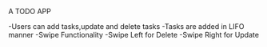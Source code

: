 A TODO APP

-Users can add tasks,update and delete tasks
-Tasks are added in LIFO manner
-Swipe Functionality
-Swipe Left for Delete
-Swipe Right for Update

